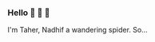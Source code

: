 ### Hello 👋 👋 👋
I'm Taher, Nadhif a wandering spider.
So...
<!--
**nii0708/nii0708** is a ✨ _special_ ✨ repository because its `README.md` (this file) appears on your GitHub profile.

- 🔭 I'm currently working on some school stuff and cultural analysis using youtube API
      (How youtube trend from many given countries influencing each other in given period of time, how such system evolate within time)
- 🌱 I’m currently learning ocenography, philosophy, future studies, and machine learning (starting from the basic itself: the math)
- 👯 I’m looking to collaborate on social network analysis related project
      which is can be related to many things, such as:
      -climate change
      -cultural analysis
      -policy making
      -disease transmission
      -and many more
      or anything as long as it can be perceivable (in literal or non-literal sense)
- 🤔 I’m looking for help with ... everything
**Yeah... everything.**
What can a human learn and do within short lifespan????
c'mon we need cure for aging 
- 💬 Ask me about oceanography, future studies and information hazard.
  Nick Bostorm's writing on information hazard is really insightfull.
- 📫 How to reach me: nadh.if.thr.a@gmail.com
- ⚡ Fun fact: i can drink 600 ml of water in 9 s

Here is my linkedin link:
https://www.linkedin.com/feed/

PS:
not giving full information because personal anxiaty. 
i fear someone will stole my information from linkedin.

Thank you...!!!
